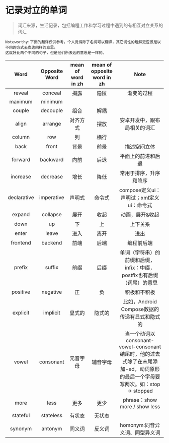 # 记录对立的单词
> 词汇来源，生活记录，包括编程工作和学习过程中遇到的有相互对立关系的词汇  
  
    Noteworthy:下面的翻译仅供参考，个人觉得除了名词可以翻译，其它词性的理解更应该是以不同的方式去表达同样的意思。
    这就好比两个不同的句子，但是他们所表达的意思是一样的。

| Word            | Opposite Word           | mean of word in zh       | mean of opposite word in zh                         | Note |
| :--:            | :--:                    | :--:                     | :--:                                                | :--: |
| reveal          | conceal                 | 揭露                     | 隐匿                                                 | 渐变的过程 |
| maximum         | minimum                 |                          |                                                     | 
| couple          | decouple                | 组合                     | 解耦                                                 | 
| align           | arrange                 | 对齐方式                  | 摆放                                                | 安卓开发中，跟布局相关的词汇
| column          | row                     | 列                       | 横行                                                 |
| back            | front                   | 背景                     | 前景                                                 | 描述空间立体
| forward         | backward                | 向前                     | 后退                                                 | 平面上的前进和后退
| increase        | decrease                | 增长                     | 降低                                                 | 常用于排序，升序和降序
| declarative     | imperative              | 声明式                   | 命令式                                               | compose定义ui：声明试；xml定义ui：命令式
| expand          | collapse                | 展开                     | 收起                                                 | 动画，展开&收起
| down            | up                      | 下                       | 上                                                   | 上下关系
| enter           | leave                   | 进入                     | 离开                                                 | 进出
| frontend        | backend                 | 前端                     | 后端                                                 | 编程前后端
| prefix          | suffix                  | 前缀                     | 后缀                                                 | 单词（字符串）的前缀和后缀，infix：中缀，postfix也有后缀（词尾）的意思
| positive        | negative                | 正                       | 负                                                   | 积极和不积极
| explicit        | implicit                | 显式的                   | 隐式的                                                | 比如，Android Compose数据的传递有显式和隐式的
| vowel           | consonant               | 元音字母                 | 辅音字母                                              | 当一个动词以consonant-vowel-consonant结尾时，他的过去式除了在末尾添加-ed，动词原形的最后一个字母要写两次。如：stop -> stopped
| more            | less                    | 更多                     | 更少                                                 | phrase：show more / show less
| stateful        | stateless               | 有状态                   | 无状态                                               |
| synonym         | antonym                 | 同义词                   | 反义词                                               | homonym:同音异义词、同型异义词
